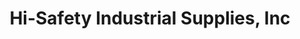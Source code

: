 ---
title: "Hi-Safety Industrial Supplies, Inc"
url: /manila/hi-safety-industrial-supplies-inc/
shop: hardware
---